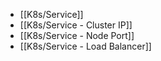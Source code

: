 - [[K8s/Service]]
- [[K8s/Service - Cluster IP]]
- [[K8s/Service - Node Port]]
- [[K8s/Service - Load Balancer]]